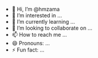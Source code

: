 - 👋 Hi, I’m @hmzama
- 👀 I’m interested in ...
- 🌱 I’m currently learning ...
- 💞️ I’m looking to collaborate on ...
- 📫 How to reach me ...
- 😄 Pronouns: ...
- ⚡ Fun fact: ...

<!---
hmzama/hmzama is a ✨ special ✨ repository because its `README.md` (this file) appears on your GitHub profile.
You can click the Preview link to take a look at your changes.
--->
